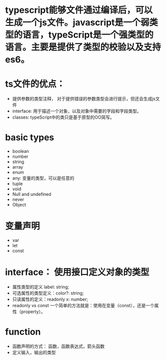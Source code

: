 # typescript能够文件通过编译后，可以生成一个js文件。javascript是一个弱类型的语言，typeScript是一个强类型的语言。主要是提供了类型的校验以及支持es6。
# ts文件的优点：
- 提供参数的类型注释， 对于提供错误的参数类型会进行提示，但还会生成js文件
- interface: 用于描述一个对象，以及对象中需要的字段和字段类型。
- classes: typeScript中的类只是基于原型的OO简写。
# basic types
- boolean
- number
- string
- array
- enum
- any: 变量的类型，可以是任意的
- tuple
- void
- Null and undefined
- never
- Object
# 变量声明
- var
- let
- const
# interface： 使用接口定义对象的类型
- 属性类型的定义 label: string;
- 可选属性的类型定义：color?: string; 
- 只读属性的定义：readonly x: number;
- readonly vs const 一个简单的方法就是：使用在变量（const），还是一个属性（property）。
# function
- 函数声明的方式： 函数，函数表达式，箭头函数
- 定义输入，输出的类型

